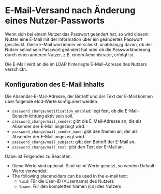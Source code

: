 # E-Mail-Versand nach Änderung eines Nutzer-Passworts

Wenn sich bei einem Nutzer das Passwort geändert hat, so wird diesem Nutzer eine E-Mail mit der Information über ein
geändertes Passwort geschickt. Diese E-Mail wird immer verschickt, unabhängig davon, ob der Nutzer selbst sein Passwort
geändert hat oder ob die Passwortänderung durch einen anderen Nutzer, z.B. einem Administrator, erfolgt ist.

Die E-Mail wird an die im LDAP hinterlegte E-Mail-Adresse des Nutzers verschickt.

## Konfiguration des E-Mail Inhalts

Die Absender-E-Mail-Adresse, der Betreff und der Text der E-Mail können über folgende etcd-Werte konfiguriert werden:

* `password_change/notification_enabled`: legt fest, ob die E-Mail-Benachrichtung aktiv sein soll.
* `password_change/mail_sender`: gibt die E-Mail-Adresse an, die als Absender der E-Mail angezeigt wird.
* `password_change/mail_sender_name`: gibt den Namen an, der als Absender der E-Mail angezeigt wird.
* `password_change/mail_subject`: gibt den Betreff der E-Mail an.
* `password_change/mail_text`: gibt den Text der E-Mail an.

Dabei ist Folgendes zu Beachten:

* Diese Werte sind optional. Sind keine Werte gesetzt, so werden Default-Werte verwendet.
* The following placeholders can be used in the e-mail text:
  * `%uid`: Für die User-ID (=Username) des Nutzers
  * `%name`: Für den kompletten Namen (cn) des Nutzers 


 